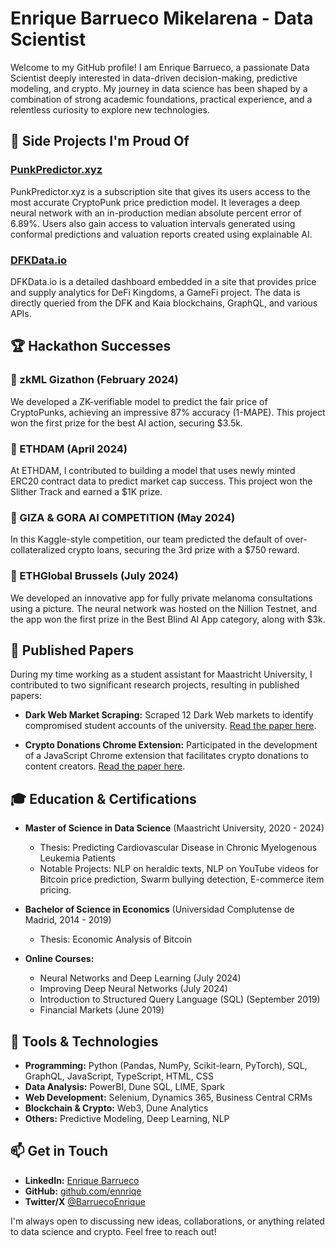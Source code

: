 # Enrique Barrueco Mikelarena - Data Scientist

Welcome to my GitHub profile! I am Enrique Barrueco, a passionate Data Scientist deeply interested in data-driven decision-making, predictive modeling, and crypto. My journey in data science has been shaped by a combination of strong academic foundations, practical experience, and a relentless curiosity to explore new technologies.

## 🚀 Side Projects I'm Proud Of

### [PunkPredictor.xyz](https://punkpredictor.xyz)
PunkPredictor.xyz is a subscription site that gives its users access to the most accurate CryptoPunk price prediction model. It leverages a deep neural network with an in-production median absolute percent error of 6.89%. Users also gain access to valuation intervals generated using conformal predictions and valuation reports created using explainable AI.

### [DFKData.io](https://dfkdata.io)
DFKData.io is a detailed dashboard embedded in a site that provides price and supply analytics for DeFi Kingdoms, a GameFi project. The data is directly queried from the DFK and Kaia blockchains, GraphQL, and various APIs.

## 🏆 Hackathon Successes

### 🥇 zkML Gizathon (February 2024)
We developed a ZK-verifiable model to predict the fair price of CryptoPunks, achieving an impressive 87% accuracy (1-MAPE). This project won the first prize for the best AI action, securing $3.5k.

### 🥇 ETHDAM (April 2024)
At ETHDAM, I contributed to building a model that uses newly minted ERC20 contract data to predict market cap success. This project won the Slither Track and earned a $1K prize.

### 🥉 GIZA & GORA AI COMPETITION (May 2024)
In this Kaggle-style competition, our team predicted the default of over-collateralized crypto loans, securing the 3rd prize with a $750 reward.

### 🥇 ETHGlobal Brussels (July 2024)
We developed an innovative app for fully private melanoma consultations using a picture. The neural network was hosted on the Nillion Testnet, and the app won the first prize in the Best Blind AI App category, along with $3k.


## 📄 Published Papers

During my time working as a student assistant for Maastricht University, I contributed to two significant research projects, resulting in published papers:

- **Dark Web Market Scraping:** Scraped 12 Dark Web markets to identify compromised student accounts of the university. [Read the paper here](https://link.springer.com/chapter/10.1007/978-3-031-06975-8_28).

- **Crypto Donations Chrome Extension:** Participated in the development of a JavaScript Chrome extension that facilitates crypto donations to content creators. [Read the paper here](https://ieeexplore.ieee.org/document/9909272/).

## 🎓 Education & Certifications

- **Master of Science in Data Science** (Maastricht University, 2020 - 2024)
  - Thesis: Predicting Cardiovascular Disease in Chronic Myelogenous Leukemia Patients
  - Notable Projects: NLP on heraldic texts, NLP on YouTube videos for Bitcoin price prediction, Swarm bullying detection, E-commerce item pricing.

- **Bachelor of Science in Economics** (Universidad Complutense de Madrid, 2014 - 2019)
  - Thesis: Economic Analysis of Bitcoin

- **Online Courses:**
  - Neural Networks and Deep Learning (July 2024)
  - Improving Deep Neural Networks (July 2024)
  - Introduction to Structured Query Language (SQL) (September 2019)
  - Financial Markets (June 2019)

## 🔧 Tools & Technologies

- **Programming:** Python (Pandas, NumPy, Scikit-learn, PyTorch), SQL, GraphQL, JavaScript, TypeScript, HTML, CSS
- **Data Analysis:** PowerBI, Dune SQL, LIME, Spark
- **Web Development:** Selenium, Dynamics 365, Business Central CRMs
- **Blockchain & Crypto:** Web3, Dune Analytics
- **Others:** Predictive Modeling, Deep Learning, NLP

## 📫 Get in Touch

- **LinkedIn:** [Enrique Barrueco](https://linkedin.com/in/enriquebarrueco)
- **GitHub:** [github.com/ennriqe](https://github.com/ennriqe)
- **Twitter/X** [@BarruecoEnrique](https://X.com/BarruecoEnrique)

I'm always open to discussing new ideas, collaborations, or anything related to data science and crypto. Feel free to reach out!
